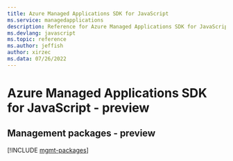 ```yaml
---
title: Azure Managed Applications SDK for JavaScript
ms.service: managedapplications
description: Reference for Azure Managed Applications SDK for JavaScript
ms.devlang: javascript
ms.topic: reference
ms.author: jeffish
author: xirzec
ms.data: 07/26/2022
---
```

# Azure Managed Applications SDK for JavaScript - preview

## Management packages - preview
[!INCLUDE [mgmt-packages](managed-applications-mgmt-index.md)]